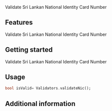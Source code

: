 <!--
This README describes the package. If you publish this package to pub.dev,
this README's contents appear on the landing page for your package.

For information about how to write a good package README, see the guide for
[writing package pages](https://dart.dev/guides/libraries/writing-package-pages).

For general information about developing packages, see the Dart guide for
[creating packages](https://dart.dev/guides/libraries/create-library-packages)
and the Flutter guide for
[developing packages and plugins](https://flutter.dev/developing-packages).
-->

Validate Sri Lankan National Identity Card Number

## Features

Validate Sri Lankan National Identity Card Number

## Getting started

Validate Sri Lankan National Identity Card Number

## Usage

```dart
bool isValid= Validators.validateNic();
```

## Additional information



